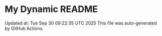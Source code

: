 # My Dynamic README
Updated at: Tue Sep 30 09:22:35 UTC 2025
This file was auto-generated by GitHub Actions.
